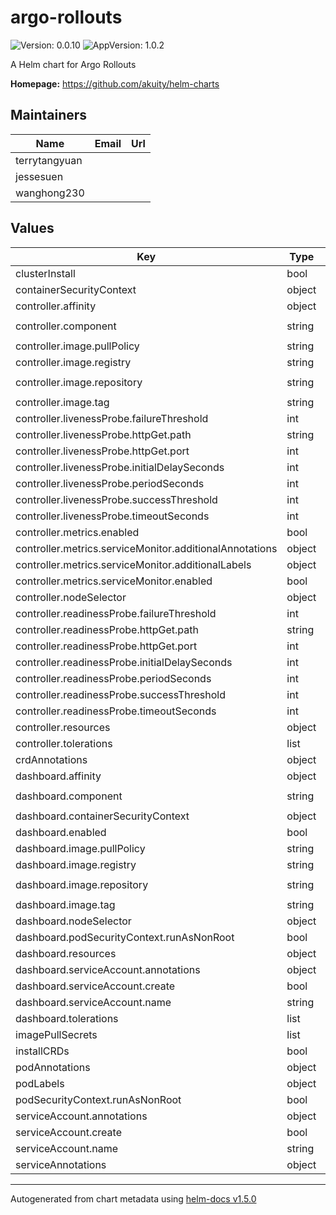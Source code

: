 # argo-rollouts

![Version: 0.0.10](https://img.shields.io/badge/Version-0.0.10-informational?style=flat-square) ![AppVersion: 1.0.2](https://img.shields.io/badge/AppVersion-1.0.2-informational?style=flat-square)

A Helm chart for Argo Rollouts

**Homepage:** <https://github.com/akuity/helm-charts>

## Maintainers

| Name | Email | Url |
| ---- | ------ | --- |
| terrytangyuan |  |  |
| jessesuen |  |  |
| wanghong230 |  |  |

## Values

| Key | Type | Default | Description |
|-----|------|---------|-------------|
| clusterInstall | bool | `true` |  |
| containerSecurityContext | object | `{}` |  |
| controller.affinity | object | `{}` |  |
| controller.component | string | `"rollouts-controller"` |  |
| controller.image.pullPolicy | string | `"IfNotPresent"` |  |
| controller.image.registry | string | `"quay.io"` |  |
| controller.image.repository | string | `"argoproj/argo-rollouts"` |  |
| controller.image.tag | string | `""` |  |
| controller.livenessProbe.failureThreshold | int | `3` |  |
| controller.livenessProbe.httpGet.path | string | `"/metrics"` |  |
| controller.livenessProbe.httpGet.port | int | `8090` |  |
| controller.livenessProbe.initialDelaySeconds | int | `30` |  |
| controller.livenessProbe.periodSeconds | int | `20` |  |
| controller.livenessProbe.successThreshold | int | `1` |  |
| controller.livenessProbe.timeoutSeconds | int | `10` |  |
| controller.metrics.enabled | bool | `false` |  |
| controller.metrics.serviceMonitor.additionalAnnotations | object | `{}` |  |
| controller.metrics.serviceMonitor.additionalLabels | object | `{}` |  |
| controller.metrics.serviceMonitor.enabled | bool | `false` |  |
| controller.nodeSelector | object | `{}` |  |
| controller.readinessProbe.failureThreshold | int | `3` |  |
| controller.readinessProbe.httpGet.path | string | `"/metrics"` |  |
| controller.readinessProbe.httpGet.port | int | `8090` |  |
| controller.readinessProbe.initialDelaySeconds | int | `15` |  |
| controller.readinessProbe.periodSeconds | int | `5` |  |
| controller.readinessProbe.successThreshold | int | `1` |  |
| controller.readinessProbe.timeoutSeconds | int | `4` |  |
| controller.resources | object | `{}` |  |
| controller.tolerations | list | `[]` |  |
| crdAnnotations | object | `{}` |  |
| dashboard.affinity | object | `{}` |  |
| dashboard.component | string | `"rollouts-dashboard"` |  |
| dashboard.containerSecurityContext | object | `{}` |  |
| dashboard.enabled | bool | `false` |  |
| dashboard.image.pullPolicy | string | `"IfNotPresent"` |  |
| dashboard.image.registry | string | `"quay.io"` |  |
| dashboard.image.repository | string | `"argoproj/kubectl-argo-rollouts"` |  |
| dashboard.image.tag | string | `""` |  |
| dashboard.nodeSelector | object | `{}` |  |
| dashboard.podSecurityContext.runAsNonRoot | bool | `true` |  |
| dashboard.resources | object | `{}` |  |
| dashboard.serviceAccount.annotations | object | `{}` |  |
| dashboard.serviceAccount.create | bool | `true` |  |
| dashboard.serviceAccount.name | string | `""` |  |
| dashboard.tolerations | list | `[]` |  |
| imagePullSecrets | list | `[]` |  |
| installCRDs | bool | `true` |  |
| podAnnotations | object | `{}` |  |
| podLabels | object | `{}` |  |
| podSecurityContext.runAsNonRoot | bool | `true` |  |
| serviceAccount.annotations | object | `{}` |  |
| serviceAccount.create | bool | `true` |  |
| serviceAccount.name | string | `""` |  |
| serviceAnnotations | object | `{}` |  |

----------------------------------------------
Autogenerated from chart metadata using [helm-docs v1.5.0](https://github.com/norwoodj/helm-docs/releases/v1.5.0)
